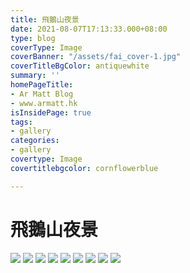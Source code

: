 ```yaml
---
title: 飛鵝山夜景
date: 2021-08-07T17:13:33.000+08:00
type: blog
coverType: Image
coverBanner: "/assets/fai_cover-1.jpg"
coverTitleBgColor: antiquewhite
summary: ''
homePageTitle:
- Ar Matt Blog
- www.armatt.hk
isInsidePage: true
tags:
- gallery
categories:
- gallery
covertype: Image
covertitlebgcolor: cornflowerblue

---
```

# 飛鵝山夜景

![](/assets/images/mountain/01.jpg)
![](/assets/images/mountain/02.jpg) ![](/assets/images/mountain/04.jpg) ![](/assets/images/mountain/06.jpg)
![](/assets/images/mountain/07.jpg)
![](/assets/images/mountain/08.jpg)
![](/assets/images/mountain/09.jpg)
![](/assets/images/mountain/10.jpg)
![](/assets/images/mountain/11.jpg)